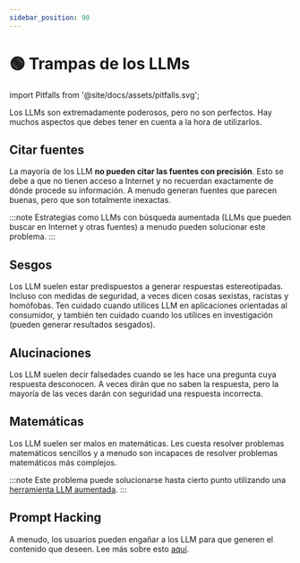 ```yaml
---
sidebar_position: 90
---
```


# 🟢 Trampas de los LLMs

import Pitfalls from '@site/docs/assets/pitfalls.svg';

<div style={{textAlign: 'center'}}>
  <Pitfalls style={{width:"500px",height:"200px",verticalAlign:"top"}}/>
</div>

Los LLMs son extremadamente poderosos, pero no son perfectos. Hay muchos aspectos que debes tener en cuenta a la hora de utilizarlos.

## Citar fuentes

La mayoría de los LLM **no pueden citar las fuentes con precisión**. Esto se debe a que no tienen acceso a Internet y no recuerdan exactamente de dónde procede su información. A menudo generan fuentes que parecen buenas, pero que son totalmente inexactas.

:::note
Estrategias como LLMs con búsqueda aumentada (LLMs que pueden buscar en Internet y otras fuentes) a menudo pueden solucionar este problema.
:::

## Sesgos

Los LLM suelen estar predispuestos a generar respuestas estereotipadas. Incluso con medidas de seguridad, a veces dicen cosas sexistas, racistas y homófobas. Ten cuidado cuando utilices LLM en aplicaciones orientadas al consumidor, y también ten cuidado cuando los utilices en investigación (pueden generar resultados sesgados).

## Alucinaciones

Los LLM suelen decir falsedades cuando se les hace una pregunta cuya respuesta desconocen. A veces dirán que no saben la respuesta, pero la mayoría de las veces darán con seguridad una respuesta incorrecta.

## Matemáticas

Los LLM suelen ser malos en matemáticas. Les cuesta resolver problemas matemáticos sencillos y a menudo son incapaces de resolver problemas matemáticos más complejos.

:::note
Este problema puede solucionarse hasta cierto punto utilizando una [herramienta LLM aumentada](https://learnprompting.org/docs/advanced_applications/mrkl).
:::

## Prompt Hacking

A menudo, los usuarios pueden engañar a los LLM para que generen el contenido que deseen. Lee más sobre esto [aquí](https://learnprompting.org/docs/category/-prompt-hacking).
